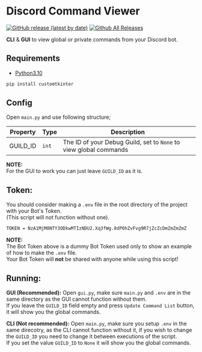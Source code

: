 # Discord Command Viewer

[![GitHub release (latest by date)](https://img.shields.io/github/v/release/Vox314/Discord-Command-Viewer?color=blue)](https://github.com/Vox314/Discord-Command-Viewer/releases) [![Github All Releases](https://img.shields.io/github/downloads/Vox314/Discord-Command-Viewer/total.svg?color=lightgreen)]()

**CLI** & **GUI** to view global or private commands from your Discord bot.

## Requirements

- [Python3.10](https://www.python.org/downloads/release/python-3100/)
```bash
pip install customtkinter
```

## Config

Open `main.py` and use following structure;

| Property | Type | Description |
|----------|------|-------------|
| GUILD_ID | `int` | The ID of your Debug Guild, set to `None` to view global commands |

**NOTE:**\
For the GUI to work you can just leave `GUILD_ID` as it is.

## Token:

You should consider making a `.env` file in the root directory of the project with your Bot's Token.\
(This script will not function without one).
```bash
TOKEN = NzA1MjM0NTY3ODkwMTIzNDU2.Xq3fWg.8dP0hZvFvg9R7jZcZcDmZmZmZmZ
```

**NOTE:**\
The Bot Token above is a dummy Bot Token used only to show an example of how to make the `.env` file.\
Your Bot Token will **not** be shared with anyone while using this script!

## Running:

**GUI (Recommended):** Open `gui.py`, make sure `main.py` and `.env` are in the same directory as the GUI cannot function without them.\
If you leave the `GUILD_ID` field empty and press `Update Command List` button, it will show you the global commands.

**CLI (Not recommended):** Open `main.py`, make sure you setup `.env` in the same direcotry, as the CLI cannot function without it, if you wish to change the `GUILD_ID` you need to change it between executions of the script.\
If you set the value `GUILD_ID` to `None` it will show you the global commands.